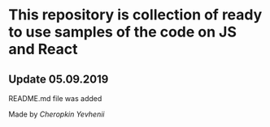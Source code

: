 # **This repository is collection of ready to use samples of the code on JS and React** #

## Update 05.09.2019 ##

README.md file was added


Made by *Cheropkin Yevhenii* 

